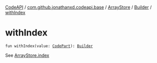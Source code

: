 [CodeAPI](../../../index.md) / [com.github.jonathanxd.codeapi.base](../../index.md) / [ArrayStore](../index.md) / [Builder](index.md) / [withIndex](.)

# withIndex

`fun withIndex(value: `[`CodePart`](../../../com.github.jonathanxd.codeapi/-code-part/index.md)`): `[`Builder`](index.md)

See [ArrayStore.index](../--index--.md)

